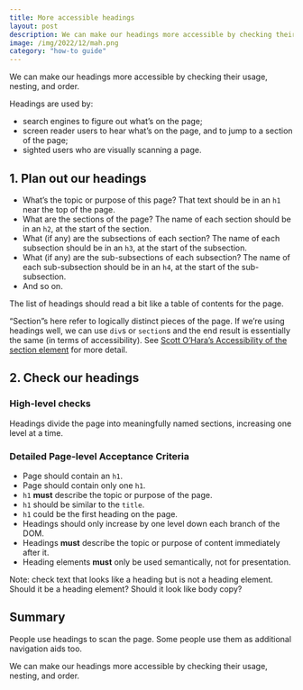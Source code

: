 ```yaml
---
title: More accessible headings
layout: post
description: We can make our headings more accessible by checking their usage, nesting, and order.
image: /img/2022/12/mah.png
category: "how-to guide"
---
```


We can make our headings more accessible by checking their usage, nesting, and order.

Headings are used by:

- search engines to figure out what’s on the page;
- screen reader users to hear what’s on the page, and to jump to a section of the page;
- sighted users who are visually scanning a page.

## 1. Plan out our headings

- What’s the topic or purpose of this page? That text should be in an `h1` near the top of the page.
- What are the sections of the page? The name of each section should be in an `h2`, at the start of the section.
- What (if any) are the subsections of each section? The name of each subsection should be in an `h3`, at the start of the subsection.
- What (if any) are the sub-subsections of each subsection? The name of each sub-subsection should be in an `h4`, at the start of the sub-subsection.
- And so on.

The list of headings should read a bit like a table of contents for the page.

“Section”s here refer to logically distinct pieces of the page. If we’re using headings well, we can use `div`s or `section`s and the end result is essentially the same (in terms of accessibility). See [Scott O’Hara’s Accessibility of the section element](https://www.scottohara.me/blog/2021/07/16/section.html) for more detail.

## 2. Check our headings

### High-level checks

Headings divide the page into meaningfully named sections, increasing one level at a time.

### Detailed Page-level Acceptance Criteria

- Page should contain an `h1`.
- Page should contain only one `h1`.
- `h1` **must** describe the topic or purpose of the page.
- `h1` should be similar to the `title`.
- `h1` could be the first heading on the page.
- Headings should only increase by one level down each branch of the DOM.
- Headings **must** describe the topic or purpose of content immediately after it.
- Heading elements **must** only be used semantically, not for presentation.

Note: check text that looks like a heading but is not a heading element. Should it be a heading element? Should it look like body copy?

## Summary

People use headings to scan the page. Some people use them as additional navigation aids too.

We can make our headings more accessible by checking their usage, nesting, and order.
